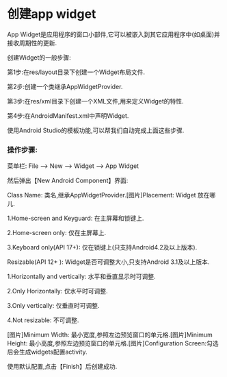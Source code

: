 # 创建app widget

App Widget是应用程序的窗口小部件,它可以被嵌入到其它应用程序中\(如桌面\)并接收周期性的更新.

创建Widget的一般步骤:

第1步:在res\/layout目录下创建一个Widget布局文件.

第2步:创建一个类继承AppWidgetProvider.

第3步:在res\/xml目录下创建一个XML文件,用来定义Widget的特性.

第4步:在AndroidManifest.xml中声明Widget.

使用Android Studio的模板功能,可以帮我们自动完成上面这些步骤.

### 操作步骤:

菜单栏: File —&gt; New —&gt; Widget —&gt; App Widget

然后弹出【New Android Component】界面:

Class Name: 类名,继承AppWidgetProvider.\[图片\]Placement: Widget 放在哪儿. 



1.Home-screen and Keyguard: 在主屏幕和锁键上.

2.Home-screen only: 仅在主屏幕上.

3.Keyboard only\(API 17+\): 仅在锁键上\(只支持Android4.2及以上版本\).



Resizable\(API 12+ \): Widget是否可调整大小,只支持Android 3.1及以上版本.



1.Horizontally and vertically: 水平和垂直显示时可调整.

2.Only Horizontally: 仅水平时可调整.

3.Only vertically: 仅垂直时可调整.

4.Not resizable: 不可调整.

\[图片\]Minimum Width: 最小宽度,参照左边预览窗口的单元格.\[图片\]Minimum Height: 最小高度,参照左边预览窗口的单元格.\[图片\]Configuration Screen:勾选后会生成widgets配置activity.

使用默认配置,点击【Finish】后创建成功.

